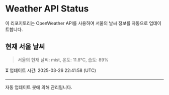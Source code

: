 
# Weather API Status

이 리포지토리는 OpenWeather API를 사용하여 서울의 날씨 정보를 자동으로 업데이트합니다.

## 현재 서울 날씨
> 서울의 현재 날씨: mist, 온도: 11.8°C, 습도: 89%

⏳ 업데이트 시간: 2025-03-26 22:41:58 (UTC)

---
자동 업데이트 봇에 의해 관리됩니다.
